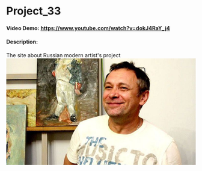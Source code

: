 # Project_33
#### Video Demo:  https://www.youtube.com/watch?v=dokJ4RaY_j4
#### Description:
The site about Russian modern artist's project
![This is an image](img/v-ya2.jpg)